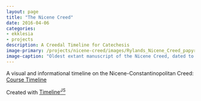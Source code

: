 ```yaml
---
layout: page
title: "The Nicene Creed"
date: 2016-04-06
categories:
- ekklesia
- projects
description: A Creedal Timeline for Catechesis
image-primary: /projects/nicene-creed/images/Rylands_Nicene_Creed_papyrus.jpg
image-caption: "Oldest extant manuscript of the Nicene Creed, dated to the 5th Century"
---
```

A visual and informational timeline on the Nicene-Constantinopolitan Creed:
[Course Timeline](/projects/nicene-creed/index.html)

Created with <a href="https://timeline.knightlab.com/" target="_blank">Timeline<sup>JS</sup></a>

